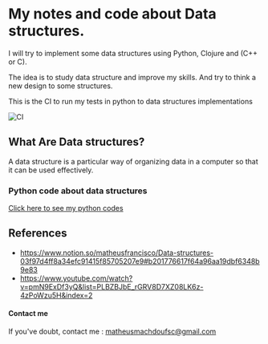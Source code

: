 # My notes and code about Data structures.


I will try to implement some data structures using Python, Clojure and (C++ or C).

The idea is to study data structure and improve my skills. And try to think a new
design to some structures.

This is the CI to run my tests in python to data structures implementations

![CI](https://github.com/xico-labs/data_structures_and_algorithms/workflows/CI/badge.svg?branch=master)


## What Are Data structures?

A data structure is a particular way of organizing data in a computer so that it can be used effectively.

### Python code about data structures

[Click here to see my python codes]('./data_structures')


## References

* https://www.notion.so/matheusfrancisco/Data-structures-03f97d4ff8a34efc91415f85705207e9#b201776617f64a96aa19dbf6348b9e83
* https://www.youtube.com/watch?v=pmN9ExDf3yQ&list=PLBZBJbE_rGRV8D7XZ08LK6z-4zPoWzu5H&index=2



#### Contact me

If you've doubt, contact me : matheusmachdoufsc@gmail.com


